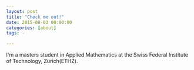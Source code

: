 ```yaml
---
layout: post
title: "Check me out!"
date: 2015-08-03 00:00:00
categories: [about]
tags: -

---
```


I'm a masters student in Applied Mathematics at the Swiss Federal Institute of Technology, Zürich(ETHZ).
